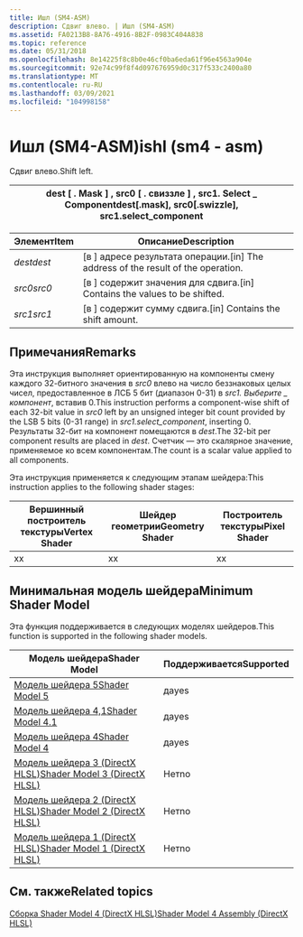 ```yaml
---
title: Ишл (SM4-ASM)
description: Сдвиг влево. | Ишл (SM4-ASM)
ms.assetid: FA0213B8-8A76-4916-8B2F-0983C404A838
ms.topic: reference
ms.date: 05/31/2018
ms.openlocfilehash: 8e14225f8c8b0e46cf0ba6eda61f96e4563a904e
ms.sourcegitcommit: 92e74c99f8f4d097676959d0c317f533c2400a80
ms.translationtype: MT
ms.contentlocale: ru-RU
ms.lasthandoff: 03/09/2021
ms.locfileid: "104998158"
---
```

# <a name="ishl-sm4---asm"></a><span data-ttu-id="08d47-104">Ишл (SM4-ASM)</span><span class="sxs-lookup"><span data-stu-id="08d47-104">ishl (sm4 - asm)</span></span>

<span data-ttu-id="08d47-105">Сдвиг влево.</span><span class="sxs-lookup"><span data-stu-id="08d47-105">Shift left.</span></span>



| <span data-ttu-id="08d47-106">dest \[ . Mask \] , src0 \[ . свиззле \] , src1. Select \_ Component</span><span class="sxs-lookup"><span data-stu-id="08d47-106">dest\[.mask\], src0\[.swizzle\], src1.select\_component</span></span> |
|---------------------------------------------------------|



 



| <span data-ttu-id="08d47-107">Элемент</span><span class="sxs-lookup"><span data-stu-id="08d47-107">Item</span></span>                                                            | <span data-ttu-id="08d47-108">Описание</span><span class="sxs-lookup"><span data-stu-id="08d47-108">Description</span></span>                                                   |
|-----------------------------------------------------------------|---------------------------------------------------------------|
| <span data-ttu-id="08d47-109"><span id="dest"></span><span id="DEST"></span>*dest*</span><span class="sxs-lookup"><span data-stu-id="08d47-109"><span id="dest"></span><span id="DEST"></span>*dest*</span></span><br/> | <span data-ttu-id="08d47-110">\[в \] адресе результата операции.</span><span class="sxs-lookup"><span data-stu-id="08d47-110">\[in\] The address of the result of the operation.</span></span><br/> |
| <span data-ttu-id="08d47-111"><span id="src0"></span><span id="SRC0"></span>*src0*</span><span class="sxs-lookup"><span data-stu-id="08d47-111"><span id="src0"></span><span id="SRC0"></span>*src0*</span></span><br/> | <span data-ttu-id="08d47-112">\[в \] содержит значения для сдвига.</span><span class="sxs-lookup"><span data-stu-id="08d47-112">\[in\] Contains the values to be shifted.</span></span><br/>          |
| <span data-ttu-id="08d47-113"><span id="src1"></span><span id="SRC1"></span>*src1*</span><span class="sxs-lookup"><span data-stu-id="08d47-113"><span id="src1"></span><span id="SRC1"></span>*src1*</span></span><br/> | <span data-ttu-id="08d47-114">\[в \] содержит сумму сдвига.</span><span class="sxs-lookup"><span data-stu-id="08d47-114">\[in\] Contains the shift amount.</span></span><br/>                  |



 

## <a name="remarks"></a><span data-ttu-id="08d47-115">Примечания</span><span class="sxs-lookup"><span data-stu-id="08d47-115">Remarks</span></span>

<span data-ttu-id="08d47-116">Эта инструкция выполняет ориентированную на компоненты смену каждого 32-битного значения в *src0* влево на число беззнаковых целых чисел, предоставленное в ЛСБ 5 бит (диапазон 0-31) в *src1. Выберите \_ компонент*, вставив 0.</span><span class="sxs-lookup"><span data-stu-id="08d47-116">This instruction performs a component-wise shift of each 32-bit value in *src0* left by an unsigned integer bit count provided by the LSB 5 bits (0-31 range) in *src1.select\_component*, inserting 0.</span></span> <span data-ttu-id="08d47-117">Результаты 32-бит на компонент помещаются в *dest*.</span><span class="sxs-lookup"><span data-stu-id="08d47-117">The 32-bit per component results are placed in *dest*.</span></span> <span data-ttu-id="08d47-118">Счетчик — это скалярное значение, применяемое ко всем компонентам.</span><span class="sxs-lookup"><span data-stu-id="08d47-118">The count is a scalar value applied to all components.</span></span>

<span data-ttu-id="08d47-119">Эта инструкция применяется к следующим этапам шейдера:</span><span class="sxs-lookup"><span data-stu-id="08d47-119">This instruction applies to the following shader stages:</span></span>



| <span data-ttu-id="08d47-120">Вершинный построитель текстуры</span><span class="sxs-lookup"><span data-stu-id="08d47-120">Vertex Shader</span></span> | <span data-ttu-id="08d47-121">Шейдер геометрии</span><span class="sxs-lookup"><span data-stu-id="08d47-121">Geometry Shader</span></span> | <span data-ttu-id="08d47-122">Построитель текстуры</span><span class="sxs-lookup"><span data-stu-id="08d47-122">Pixel Shader</span></span> |
|---------------|-----------------|--------------|
| <span data-ttu-id="08d47-123">x</span><span class="sxs-lookup"><span data-stu-id="08d47-123">x</span></span>             | <span data-ttu-id="08d47-124">x</span><span class="sxs-lookup"><span data-stu-id="08d47-124">x</span></span>               | <span data-ttu-id="08d47-125">x</span><span class="sxs-lookup"><span data-stu-id="08d47-125">x</span></span>            |



 

## <a name="minimum-shader-model"></a><span data-ttu-id="08d47-126">Минимальная модель шейдера</span><span class="sxs-lookup"><span data-stu-id="08d47-126">Minimum Shader Model</span></span>

<span data-ttu-id="08d47-127">Эта функция поддерживается в следующих моделях шейдеров.</span><span class="sxs-lookup"><span data-stu-id="08d47-127">This function is supported in the following shader models.</span></span>



| <span data-ttu-id="08d47-128">Модель шейдера</span><span class="sxs-lookup"><span data-stu-id="08d47-128">Shader Model</span></span>                                              | <span data-ttu-id="08d47-129">Поддерживается</span><span class="sxs-lookup"><span data-stu-id="08d47-129">Supported</span></span> |
|-----------------------------------------------------------|-----------|
| [<span data-ttu-id="08d47-130">Модель шейдера 5</span><span class="sxs-lookup"><span data-stu-id="08d47-130">Shader Model 5</span></span>](d3d11-graphics-reference-sm5.md)        | <span data-ttu-id="08d47-131">да</span><span class="sxs-lookup"><span data-stu-id="08d47-131">yes</span></span>       |
| [<span data-ttu-id="08d47-132">Модель шейдера 4,1</span><span class="sxs-lookup"><span data-stu-id="08d47-132">Shader Model 4.1</span></span>](dx-graphics-hlsl-sm4.md)              | <span data-ttu-id="08d47-133">да</span><span class="sxs-lookup"><span data-stu-id="08d47-133">yes</span></span>       |
| [<span data-ttu-id="08d47-134">Модель шейдера 4</span><span class="sxs-lookup"><span data-stu-id="08d47-134">Shader Model 4</span></span>](dx-graphics-hlsl-sm4.md)                | <span data-ttu-id="08d47-135">да</span><span class="sxs-lookup"><span data-stu-id="08d47-135">yes</span></span>       |
| [<span data-ttu-id="08d47-136">Модель шейдера 3 (DirectX HLSL)</span><span class="sxs-lookup"><span data-stu-id="08d47-136">Shader Model 3 (DirectX HLSL)</span></span>](dx-graphics-hlsl-sm3.md) | <span data-ttu-id="08d47-137">Нет</span><span class="sxs-lookup"><span data-stu-id="08d47-137">no</span></span>        |
| [<span data-ttu-id="08d47-138">Модель шейдера 2 (DirectX HLSL)</span><span class="sxs-lookup"><span data-stu-id="08d47-138">Shader Model 2 (DirectX HLSL)</span></span>](dx-graphics-hlsl-sm2.md) | <span data-ttu-id="08d47-139">Нет</span><span class="sxs-lookup"><span data-stu-id="08d47-139">no</span></span>        |
| [<span data-ttu-id="08d47-140">Модель шейдера 1 (DirectX HLSL)</span><span class="sxs-lookup"><span data-stu-id="08d47-140">Shader Model 1 (DirectX HLSL)</span></span>](dx-graphics-hlsl-sm1.md) | <span data-ttu-id="08d47-141">Нет</span><span class="sxs-lookup"><span data-stu-id="08d47-141">no</span></span>        |



 

## <a name="related-topics"></a><span data-ttu-id="08d47-142">См. также</span><span class="sxs-lookup"><span data-stu-id="08d47-142">Related topics</span></span>

<dl> <dt>

[<span data-ttu-id="08d47-143">Сборка Shader Model 4 (DirectX HLSL)</span><span class="sxs-lookup"><span data-stu-id="08d47-143">Shader Model 4 Assembly (DirectX HLSL)</span></span>](dx-graphics-hlsl-sm4-asm.md)
</dt> </dl>

 

 





